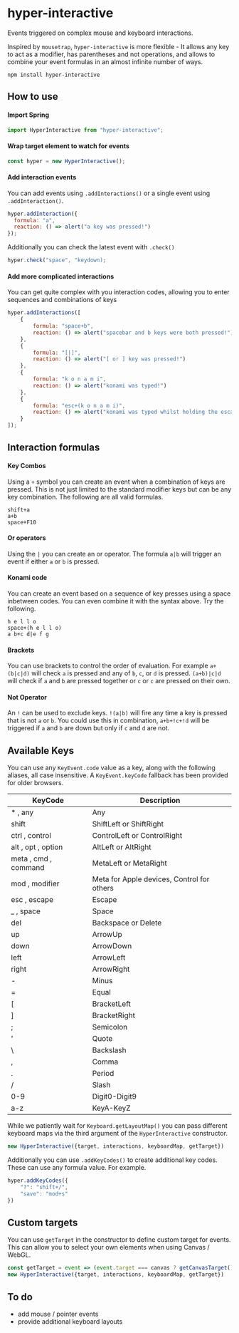 # hyper-interactive
Events triggered on complex mouse and keyboard interactions.

Inspired by `mousetrap`, `hyper-interactive` is more flexible - It allows any key to act as a modifier, has parentheses and not operations, and allows to combine your event formulas in an almost infinite number of ways.

    npm install hyper-interactive

## How to use

#### Import Spring

```js
import HyperInteractive from "hyper-interactive";
```

#### Wrap target element to watch for events

```js
const hyper = new HyperInteractive();
```

#### Add interaction events

You can add events using `.addInteractions()` or a single event using `.addInteraction()`.

```js
hyper.addInteraction({
  formula: "a",
  reaction: () => alert("a key was pressed!")
});
```

Additionally you can check the latest event with `.check()`

```js
hyper.check("space", "keydown);
```

#### Add more complicated interactions

You can get quite complex with you interaction codes, allowing you to enter sequences and combinations of keys

```js
hyper.addInteractions([
	{
		formula: "space+b",
		reaction: () => alert("spacebar and b keys were both pressed!")
	},
	{
		formula: "[|]",
		reaction: () => alert("[ or ] key was pressed!")
	},
	{
		formula: "k o n a m i",
		reaction: () => alert("konami was typed!")
	},
	{
		formula: "esc+(k o n a m i)",
		reaction: () => alert("konami was typed whilst holding the escape key!")
	}
]);
```

## Interaction formulas

#### Key Combos

Using a `+` symbol you can create an event when a combination of keys are pressed. This is not just limited to the standard modifier keys but can be any key combination. The following are all valid formulas.

```
shift+a
a+b
space+F10
```

#### Or operators

Using the `|` you can create an or operator. The formula `a|b` will trigger an event if either `a` or `b` is pressed.

#### Konami code

You can create an event based on a sequence of key presses using a space inbetween codes. You can even combine it with the syntax above. Try the following.

```
h e l l o
space+(h e l l o)
a b+c d|e f g
```

#### Brackets

You can use brackets to control the order of evaluation.
For example `a+(b|c|d)` will check `a` is pressed and any of `b`, `c`, or `d` is pressed.
`(a+b)|c|d` will check if `a` and `b` are pressed together or `c` or `c` are pressed on their own.

#### Not Operator

An `!` can be used to exclude keys. `!(a|b)` will fire any time a key is pressed that is not `a` or `b`. You could use this in combination, `a+b+!c+!d` will be triggered if `a` and `b` are down but only if `c` and `d` are not.

## Available Keys

You can use any `KeyEvent.code` value as a key, along with the following aliases, all case insensitive. A `KeyEvent.keyCode` fallback has been provided for older browsers.

| KeyCode | Description |
| ----------- | ----------- |
| * , any | Any |
| shift | ShiftLeft or ShiftRight |
| ctrl , control | ControlLeft or ControlRight |
| alt , opt , option | AltLeft or AltRight |
| meta , cmd , command | MetaLeft or MetaRight |
| mod , modifier | Meta for Apple devices, Control for others |
| esc , escape | Escape |
| _ , space | Space |
| del | Backspace or Delete |
| up | ArrowUp |
| down | ArrowDown |
| left | ArrowLeft |
| right | ArrowRight |
| - | Minus |
| = | Equal |
| [ | BracketLeft |
| ] | BracketRight |
| ; | Semicolon |
| ' | Quote |
| \ | Backslash |
| , | Comma |
| . | Period |
| / | Slash |
| 0-9 | Digit0-Digit9 |
| a-z | KeyA-KeyZ |

While we patiently wait for `Keyboard.getLayoutMap()` you can pass different keyboard maps via the third argument of the `HyperInteractive` constructor.

```js
new HyperInteractive({target, interactions, keyboardMap, getTarget})
```

Additionally you can use `.addKeyCodes()` to create additional key codes. These can use any formula value. For example.

```js
hyper.addKeyCodes({
    "?": "shift+/",
    "save": "mod+s"
})
```

## Custom targets

You can use `getTarget` in the constructor to define custom target for events. This can allow you to select your own elements when using Canvas / WebGL.

```js
const getTarget = event => (event.target === canvas ? getCanvasTarget() : event.target);
new HyperInteractive({target, interactions, keyboardMap, getTarget})
```

## To do

- add mouse / pointer events
- provide additional keyboard layouts